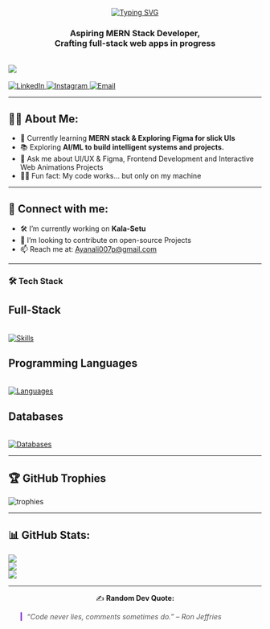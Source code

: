 <p align="center">
  <a href="https://git.io/typing-svg">
    <img src="https://readme-typing-svg.herokuapp.com?font=Fira+Code&size=32&pause=1000&color=9B40F7&width=435&lines=Hey+there%2C+I'm+Ayan!" alt="Typing SVG" />
  </a>
  <br>
  <h3 align="center"><b>Aspiring MERN Stack Developer, <br> Crafting full-stack web apps in progress</b></h3>
  <br>
  <img src="https://komarev.com/ghpvc/?username=Amritasahu04&style=flat-square" />
  <br><br>
  <!-- Socials -->
  <a href="https://www.linkedin.com/in/md-ayan-ali-224aa5327/">
    <img src="https://img.shields.io/badge/LinkedIn-%230077B5.svg?logo=linkedin&logoColor=white" alt="LinkedIn" />
  </a>
  <a href="https://www.instagram.com/dior_ayanali">
    <img src="https://img.shields.io/badge/Instagram-%23E4405F.svg?logo=Instagram&logoColor=white" alt="Instagram" />
  </a>
  <a href="mailto:ayanali007p@gmail.com">
    <img src="https://img.shields.io/badge/Email-D14836?logo=gmail&logoColor=white" alt="Email" />
  </a>
</p>


---
## 👩‍💻 About Me:
- 🌱 Currently learning **MERN stack & Exploring Figma for slick UIs**  
- 📚 Exploring **AI/ML to build intelligent systems and projects.**
- 💬 Ask me about UI/UX & Figma, Frontend Development and Interactive Web Animations Projects 
- 🤷‍♂️ Fun fact: My code works… but only on my machine  

---

## 🔗 Connect with me:
- 🛠️ I’m currently working on **Kala-Setu**  
- 🤝 I’m looking to contribute on open-source Projects    
- 📫 Reach me at: [Ayanali007p@gmail.com](mailto:ayanali007p@gmail.com) 
---
### 🛠 Tech Stack

<p align="">
  <h2>Full-Stack </h2>
  <br>
  <a href="https://skillicons.dev">
    <img src="https://skillicons.dev/icons?i=js,figma,html,css,express,nodejs,mongodb,react" alt="Skills" />
  </a>
</p>

<p>
  <h2> Programming Languages </h2> 
  <br>
  <a href="https://skillicons.dev">
    <img src="https://skillicons.dev/icons?i=python,java,js,cpp,javascript" alt="Languages" />
  </a>
</p>

<p align>
  <h2>Databases</h2>
  <br>
  <a href="https://skillicons.dev">
    <img src="https://skillicons.dev/icons?i=postgres,mysql,mongodb" alt="Databases" />
  </a>
</p>

---

## 🏆 GitHub Trophies
![trophies](https://github-profile-trophy.vercel.app/?username=YourGitHubUsername&theme=radical&no-frame=true&margin-w=15)

---
## 📊 GitHub Stats:
![](https://github-readme-stats.vercel.app/api?username=AyanAli007&theme=tokyonight&hide_border=false&include_all_commits=true&count_private=true)  
![](https://github-readme-streak-stats.herokuapp.com/?user=AyanAli007&theme=tokyonight&hide_border=false)  
![](https://github-readme-stats.vercel.app/api/top-langs/?username=AyanAli&theme=tokyonight&hide_border=false&layout=compact)  

---

<p align="center">
  ✍ <b>Random Dev Quote:</b><br>
  <blockquote style="border-left:3px solid #9B40F7; padding-left:10px; color:#555; font-style:italic;">
    “Code never lies, comments sometimes do.” – Ron Jeffries
  </blockquote>
</p>










